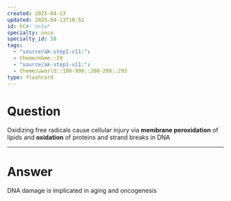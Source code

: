 ```yaml
---
created: 2025-04-13
updated: 2025-04-13T10:52
id: hC#!`n>lw*
specialty: onco
specialty_id: 58
tags:
  - "source/ak-step1-v11:": 
  - theme/nbme::29
  - "source/ak-step1-v11:": 
  - theme/uworld::100-999::200-299::293
type: flashcard
---
```


# Question
Oxidizing free radicals cause cellular injury via **membrane peroxidation** of lipids and  **oxidation** of proteins and strand breaks in DNA

---

# Answer
DNA damage is implicated in aging and oncogenesis